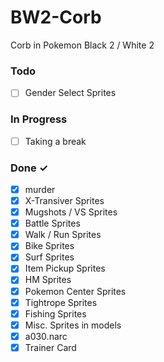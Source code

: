 # BW2-Corb
Corb in Pokemon Black 2 / White 2

### Todo

- [ ] Gender Select Sprites

### In Progress

- [ ] Taking a break

### Done ✓

- [x] murder
- [x] X-Transiver Sprites
- [x] Mugshots / VS Sprites
- [x] Battle Sprites
- [x] Walk / Run Sprites
- [x] Bike Sprites
- [x] Surf Sprites
- [x] Item Pickup Sprites
- [x] HM Sprites
- [x] Pokemon Center Sprites
- [x] Tightrope Sprites
- [x] Fishing Sprites
- [x] Misc. Sprites in models
- [X] a030.narc
- [X] Trainer Card
